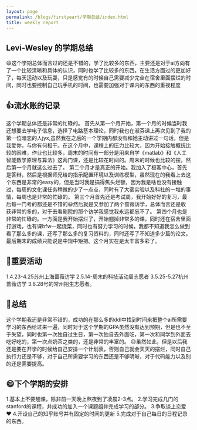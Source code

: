 ```yaml
---
layout: page
permalink: /blogs/firstyeart/学期总结/index.html
title: weekly report
---
```

## Levi-Wesley 的学期总结
:smile:这个学期总体而言过的还是不错的，学了比较多的东西，主要还是对于ai方向有了一个比较清晰和具体的认识，同时也学了比较多的东西。在生活方面过的更加好了，每天运动以及玩耍，只是感觉有的时候自己需要减少完全在宿舍里面摆烂的时间，同时也要控制自己玩手机的时间，也需要加强对于课内的东西的重视程度
## :thumbsup:流水账的记录
这个学期总体还是非常的忙碌的。
首先从第一个月开始，第一个月的时候当时我还想要去学电子信息，选择了电路基本理论，同时我也在淑芬课上再次见到了我的第一位暗恋的人jyx,虽然我在之后的一个学期内都没有和她主动讲过一句话，但是我爱你，与你有何相干。在这个月中，课程上的压力比较大，因为开始接触概统比较的困难，作业也比较多，周末的时间有一部分是用来自学《matlab》和《人工智能数学原理与算法》这两门课，还是比较花时间的。周末的时候也比较的摆，然后第一个月就这么过去了。
第二个月才是真正的开始。我加入了极客中心，首先是答辩，然后是根据师兄给的指示配置环境以及训练模型，虽然现在的我看上去这个东西是非常的easy的，但是当时我是搞得焦头烂额，因为我是啥也没有接触过，每周的文化课任务稍微的少了一点点，同时有了大雾实验以及科社的一堆的事情，每周也是非常的忙碌的。
第三个月首先还是考试周，我开始好好的复习，最后每一门考的都还是不错的:smiley:然后就是又参加了两个蔷薇访学，总体而言还是收获非常的多的，对于去看剧院的那个访学我感觉我永远都忘不了。
第四个月也是非常的忙碌的。一方面是我开始摆烂了，开始翘掉非常多的课，同时还在宿舍里面打游戏，也有课bfw一起烧菜，同时也有努力学习的时候，我都不知道我怎么做到看了那么多的课，还写了那么多的复习资料的，同时还写了不知道多少篇的论文。最后期末的成绩只能说是中规中矩把。这个月实在是太丰富多彩了。
## :ship:重要活动
1.4.23-4.25苏州上海蔷薇访学
2.5.14-周末的科技活动周志愿者
3.5.25-5.27杭州蔷薇访学
3.6.28号的常州招生志愿者。
## :apple:总结
这个学期我还是非常不错的，成功的在那么多的ddl中找到时间来把整个ai所需要学习的东西给过来一遍，同时对于这个学期的GPA虽然没有达到预期，但是也不至于失望，同时也第一次独自过生日，第一次独自去外面吃，第一次和同学到外面去吃好吃的，第一次点奶茶之类的，还是非常的丰富的。
:cry:虽然如此，但是以后我还是要在开学的时候给自己安排一个计划表，否则自己就会天天的摆烂，同时自己执行力还是不够，对于自己所需要学习的东西还是不够明晰，对于代码能力以及别的还是需要提高。
## :smile:下个学期的安排
1.基本上不要翘课，除非前一天晚上熬夜到了凌晨2-3点。
2.学习完成几门的stanford的课程，并成功的加入一个课题组并完成学习的部分。
3.争取谈上恋爱:heart:
4.开设自己的知乎账号并有固定的时间的更新
5.完成对于自己每日的日程记录的东西。